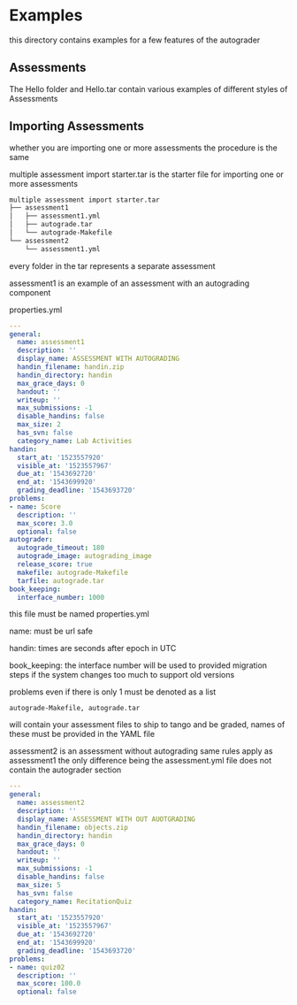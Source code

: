 # Examples

this directory contains examples for a few features of the autograder

## Assessments

The Hello folder and Hello.tar contain various examples of different styles of Assessments


## Importing Assessments

whether you are importing one or more assessments the procedure is the same

multiple assessment import starter.tar is the starter file for importing one or more assessments


```bash
multiple assessment import starter.tar
├── assessment1
│   ├── assessment1.yml
│   ├── autograde.tar
│   └── autograde-Makefile
└── assessment2
    └── assessment1.yml

```

every folder in the tar represents a separate assessment

assessment1 is an example of an assessment with an autograding component

properties.yml
```YAML
---
general:
  name: assessment1
  description: ''
  display_name: ASSESSMENT WITH AUTOGRADING
  handin_filename: handin.zip
  handin_directory: handin
  max_grace_days: 0
  handout: ''
  writeup: ''
  max_submissions: -1
  disable_handins: false
  max_size: 2
  has_svn: false
  category_name: Lab Activities
handin:
  start_at: '1523557920'
  visible_at: '1523557967'
  due_at: '1543692720'
  end_at: '1543699920'
  grading_deadline: '1543693720'
problems:
- name: Score
  description: ''
  max_score: 3.0
  optional: false
autograder:
  autograde_timeout: 180
  autograde_image: autograding_image
  release_score: true
  makefile: autograde-Makefile
  tarfile: autograde.tar
book_keeping:
  interface_number: 1000

```
this file must be named properties.yml

name: must be url safe

handin: times are seconds after epoch in UTC

book_keeping: the interface number will be used to provided migration steps if the system changes too much to support old versions

problems even if there is only 1 must be denoted as a list
~~~
autograde-Makefile, autograde.tar
~~~
will contain your assessment files to ship to tango and be graded, names of these must be provided in the YAML file

assessment2 is an assessment without autograding same rules apply as assessment1 the only difference being the assessment.yml file does not contain the autograder section

```YAML
---
general:
  name: assessment2
  description: ''
  display_name: ASSESSMENT WITH OUT AUOTGRADING
  handin_filename: objects.zip
  handin_directory: handin
  max_grace_days: 0
  handout: ''
  writeup: ''
  max_submissions: -1
  disable_handins: false
  max_size: 5
  has_svn: false
  category_name: RecitationQuiz
handin:
  start_at: '1523557920'
  visible_at: '1523557967'
  due_at: '1543692720'
  end_at: '1543699920'
  grading_deadline: '1543693720'
problems:
- name: quiz02
  description: ''
  max_score: 100.0
  optional: false
```
